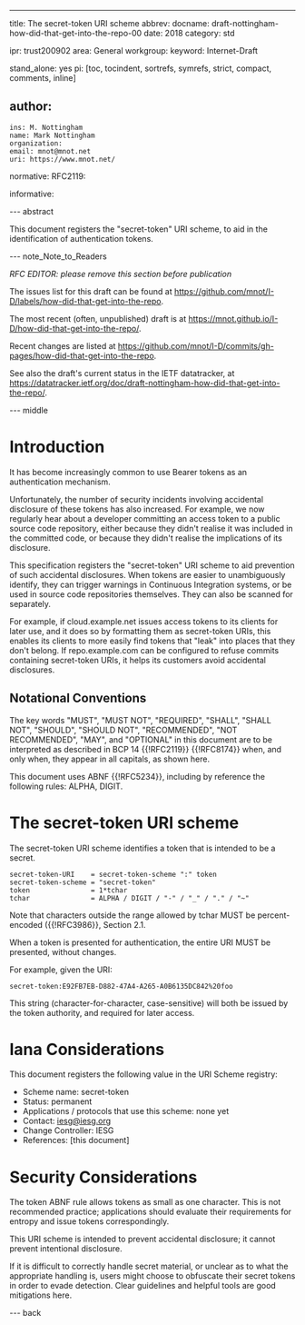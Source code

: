 ---
title: The secret-token URI scheme
abbrev:
docname: draft-nottingham-how-did-that-get-into-the-repo-00
date: 2018
category: std

ipr: trust200902
area: General
workgroup:
keyword: Internet-Draft

stand_alone: yes
pi: [toc, tocindent, sortrefs, symrefs, strict, compact, comments, inline]

author:
 -
    ins: M. Nottingham
    name: Mark Nottingham
    organization:
    email: mnot@mnot.net
    uri: https://www.mnot.net/

normative:
  RFC2119:

informative:


--- abstract

This document registers the "secret-token" URI scheme, to aid in the identification
of authentication tokens.

--- note_Note_to_Readers

*RFC EDITOR: please remove this section before publication*

The issues list for this draft can be found at <https://github.com/mnot/I-D/labels/how-did-that-get-into-the-repo>.

The most recent (often, unpublished) draft is at <https://mnot.github.io/I-D/how-did-that-get-into-the-repo/>.

Recent changes are listed at <https://github.com/mnot/I-D/commits/gh-pages/how-did-that-get-into-the-repo>.

See also the draft's current status in the IETF datatracker, at
<https://datatracker.ietf.org/doc/draft-nottingham-how-did-that-get-into-the-repo/>.

--- middle

# Introduction

It has become increasingly common to use Bearer tokens as an authentication mechanism.

Unfortunately, the number of security incidents involving accidental disclosure of these tokens has also increased. For example, we now regularly hear about a developer committing an access token to a public source code repository, either because they didn't realise it was included in the committed code, or because they didn't realise the implications of its disclosure.

This specification registers the "secret-token" URI scheme to aid prevention of such accidental disclosures. When tokens are easier to unambiguously identify, they can trigger warnings in Continuous Integration systems, or be used in source code repositories themselves. They can also be scanned for separately.

For example, if cloud.example.net issues access tokens to its clients for later use, and it does so by formatting them as secret-token URIs, this enables its clients to more easily find tokens that "leak" into places that they don't belong. If repo.example.com can be configured to refuse commits containing secret-token URIs, it helps its customers avoid accidental disclosures.


## Notational Conventions

The key words "MUST", "MUST NOT", "REQUIRED", "SHALL", "SHALL NOT", "SHOULD", "SHOULD NOT",
"RECOMMENDED", "NOT RECOMMENDED", "MAY", and "OPTIONAL" in this document are to be interpreted as
described in BCP 14 {{!RFC2119}} {{!RFC8174}} when, and only when, they appear in all capitals, as
shown here.

This document uses ABNF {{!RFC5234}}, including by reference the following rules: ALPHA, DIGIT.

# The secret-token URI scheme

The secret-token URI scheme identifies a token that is intended to be a secret.

~~~ abnf
secret-token-URI    = secret-token-scheme ":" token
secret-token-scheme = "secret-token"
token               = 1*tchar
tchar               = ALPHA / DIGIT / "-" / "_" / "." / "~"
~~~

Note that characters outside the range allowed by tchar MUST be percent-encoded ({{!RFC3986}}, Section 2.1.

When a token is presented for authentication, the entire URI MUST be presented, without changes.

For example, given the URI:

~~~ example
secret-token:E92FB7EB-D882-47A4-A265-A0B6135DC842%20foo
~~~

This string (character-for-character, case-sensitive) will both be issued by the token authority, and required for later access.


# Iana Considerations

This document registers the following value in the URI Scheme registry:

* Scheme name: secret-token
* Status: permanent
* Applications / protocols that use this scheme: none yet
* Contact: iesg@iesg.org
* Change Controller: IESG
* References: [this document]


# Security Considerations

The token ABNF rule allows tokens as small as one character. This is not recommended practice; applications should evaluate their requirements for entropy and issue tokens correspondingly.

This URI scheme is intended to prevent accidental disclosure; it cannot prevent intentional disclosure.

If it is difficult to correctly handle secret material, or unclear as to what the appropriate handling is, users might choose to obfuscate their secret tokens in order to evade detection. Clear guidelines and helpful tools are good mitigations here.

--- back
